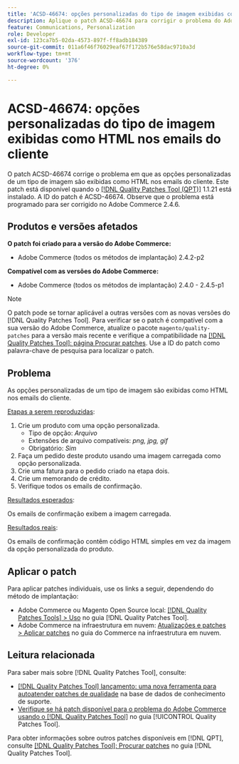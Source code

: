 ```yaml
---
title: 'ACSD-46674: opções personalizadas do tipo de imagem exibidas como HTML nos emails do cliente'
description: Aplique o patch ACSD-46674 para corrigir o problema do Adobe Commerce, em que as opções personalizadas do tipo de imagem são exibidas como HTML nos emails do cliente.
feature: Communications, Personalization
role: Developer
exl-id: 123ca7b5-02da-4573-897f-ff8adb184389
source-git-commit: 011a6f46f76029eaf67f172b576e58dac9710a3d
workflow-type: tm+mt
source-wordcount: '376'
ht-degree: 0%

---
```


# ACSD-46674: opções personalizadas do tipo de imagem exibidas como HTML nos emails do cliente

O patch ACSD-46674 corrige o problema em que as opções personalizadas de um tipo de imagem são exibidas como HTML nos emails do cliente. Este patch está disponível quando o [[!DNL Quality Patches Tool (QPT)]](https://experienceleague.adobe.com/pt-br/docs/commerce-operations/tools/quality-patches-tool/quality-patches-tool-to-self-serve-quality-patches) 1.1.21 está instalado. A ID do patch é ACSD-46674. Observe que o problema está programado para ser corrigido no Adobe Commerce 2.4.6.

## Produtos e versões afetados

**O patch foi criado para a versão do Adobe Commerce:**

* Adobe Commerce (todos os métodos de implantação) 2.4.2-p2

**Compatível com as versões do Adobe Commerce:**

* Adobe Commerce (todos os métodos de implantação) 2.4.0 - 2.4.5-p1

>[!NOTE]
>
>O patch pode se tornar aplicável a outras versões com as novas versões do [!DNL Quality Patches Tool]. Para verificar se o patch é compatível com a sua versão do Adobe Commerce, atualize o pacote `magento/quality-patches` para a versão mais recente e verifique a compatibilidade na [[!DNL Quality Patches Tool]: página Procurar patches](https://experienceleague.adobe.com/tools/commerce-quality-patches/index.html?lang=pt-BR). Use a ID do patch como palavra-chave de pesquisa para localizar o patch.

## Problema

As opções personalizadas de um tipo de imagem são exibidas como HTML nos emails do cliente.

<u>Etapas a serem reproduzidas</u>:

1. Crie um produto com uma opção personalizada.
   * Tipo de opção: *Arquivo*
   * Extensões de arquivo compatíveis: *png, jpg, gif*
   * Obrigatório: *Sim*
1. Faça um pedido deste produto usando uma imagem carregada como opção personalizada.
1. Crie uma fatura para o pedido criado na etapa dois.
1. Crie um memorando de crédito.
1. Verifique todos os emails de confirmação.

<u>Resultados esperados</u>:

Os emails de confirmação exibem a imagem carregada.

<u>Resultados reais</u>:

Os emails de confirmação contêm código HTML simples em vez da imagem da opção personalizada do produto.

## Aplicar o patch

Para aplicar patches individuais, use os links a seguir, dependendo do método de implantação:

* Adobe Commerce ou Magento Open Source local: [[!DNL Quality Patches Tools] > Uso](/help/tools/quality-patches-tool/usage.md) no guia [!DNL Quality Patches Tool].
* Adobe Commerce na infraestrutura em nuvem: [Atualizações e patches > Aplicar patches](https://experienceleague.adobe.com/docs/commerce-cloud-service/user-guide/develop/upgrade/apply-patches.html?lang=pt-BR) no guia do Commerce na infraestrutura em nuvem.

## Leitura relacionada

Para saber mais sobre [!DNL Quality Patches Tool], consulte:

* [[!DNL Quality Patches Tool] lançamento: uma nova ferramenta para autoatender patches de qualidade](https://experienceleague.adobe.com/pt-br/docs/commerce-operations/tools/quality-patches-tool/quality-patches-tool-to-self-serve-quality-patches) na base de dados de conhecimento de suporte.
* [Verifique se há patch disponível para o problema do Adobe Commerce usando o  [!DNL Quality Patches Tool]](/help/tools/quality-patches-tool/patches-available-in-qpt/check-patch-for-magento-issue-with-magento-quality-patches.md) no guia [!UICONTROL Quality Patches Tool].


Para obter informações sobre outros patches disponíveis em [!DNL QPT], consulte [[!DNL Quality Patches Tool]: Procurar patches](https://experienceleague.adobe.com/tools/commerce-quality-patches/index.html?lang=pt-BR) no guia [!DNL Quality Patches Tool].
